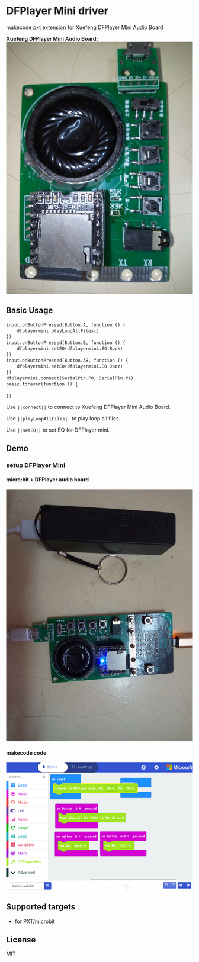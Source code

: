 # DFPlayer Mini driver
makecode pxt extension for Xuefeng DFPlayer Mini Audio Board

**Xuefeng DFPlayer Mini Audio Board:**
![Alt text](https://github.com/51bit/DFPlayerMini/raw/master/icon.png?raw=true "DFPlayer Mini Audio Board picture")

## Basic Usage

```blocks
input.onButtonPressed(Button.A, function () {
    dfplayermini.playLoopAllFiles()
})
input.onButtonPressed(Button.B, function () {
    dfplayermini.setEQ(dfplayermini.EQ.Rock)
})
input.onButtonPressed(Button.AB, function () {
    dfplayermini.setEQ(dfplayermini.EQ.Jazz)
})
dfplayermini.connect(SerialPin.P0, SerialPin.P1)
basic.forever(function () {
	
})
```

Use ``||connect||`` to connect to Xuefeng DFPlayer Mini Audio Board.

Use ``||playLoopAllFiles||`` to play loop all files.

Use ``||setEQ||`` to set EQ for DFPlayer mini.

## Demo

### setup DFPlayer Mini

#### micro:bit + DFPlayer audio board
![Alt text](https://github.com/51bit/DFPlayerMini/raw/master/microbitDemo.jpg?raw=true "micro:bit + DFPlayer audio board")

#### makecode code
![Alt text](https://github.com/51bit/DFPlayerMini/raw/master/makecodeDemo.png?raw=true "makecode code")

## Supported targets

* for PXT/microbit

## License

MIT